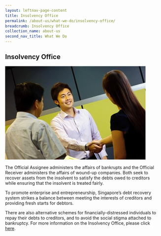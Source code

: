 ```yaml
---
layout: leftnav-page-content
title: Insolvency Office
permalink: /about-us/what-we-do/insolvency-office/
breadcrumb: Insolvency Office
collection_name: about-us
second_nav_title: What We Do
---
```


<style> 
 .image {width: 600px;} 
 .image img {max-width: 100%;} 
</style>

Insolvency Office
---

<div class="image"><img src="/images/1422440339540.jpg/"></div>

The Official Assignee administers the affairs of bankrupts and the Official Receiver administers the affairs of wound-up companies. Both seek to recover assets from the insolvent to satisfy the debts owed to creditors while ensuring that the insolvent is treated fairly.

To promote enterprise and entrepreneurship, Singapore’s debt recovery system strikes a balance between meeting the interests of creditors and providing fresh starts for debtors.

There are also alternative schemes for financially-distressed individuals to repay their debts to creditors, and to avoid the social stigma attached to bankruptcy. For more information on the Insolvency Office, please click [here](https://mlaw-io-staging.netlify.com/).
